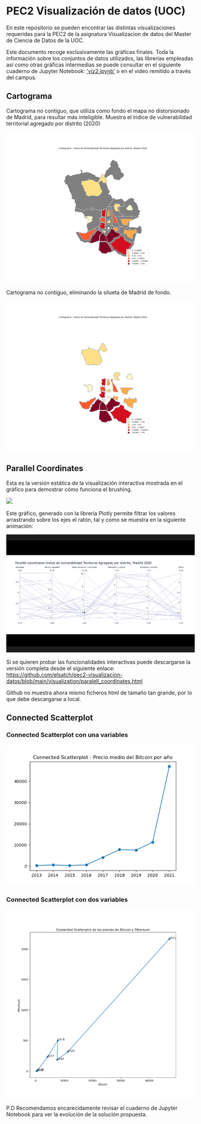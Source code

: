 # PEC2 Visualización de datos (UOC)

En este repositorio se pueden encontrar las distintas visualizaciones requeridas para la PEC2 de la asignatura Visualizacion de datos del Master de Ciencia de Datos de la UOC.

Este documento recoge exclusivamente las gráficas finales. Toda la información sobre los conjuntos de datos utilizados, las librerías empleadas así como otras gráficas intermedias se puede consultar en el siguiente cuaderno de Jupyter Notebook: ['viz2.ipynb'](viz2.ipynb) o en el video remitido a través del campus.

## Cartograma

Cartograma no contiguo, que utiliza como fondo el mapa no distorsionado de Madrid, para resultar más inteligible. Muestra el índice de vulnerabilidad territorial agregado por distrito (2020)

![](visualization/cartograma.png)

Cartograma no contiguo, eliminando la silueta de Madrid de fondo.

![](visualization/cartograma_sin_mapa_de_fondo.png)


## Parallel Coordinates

Esta es la versión estática de la visualización interactiva mostrada en el gráfico para demostrar cómo funciona el brushing.

![](visualization/paralell_coordinates.png)


Este gráfico, generado con la librería Plotly permite filtrar los valores arrastrando sobre los ejes el ratón, tal y como se muestra en la siguiente animación:

![](visualization/paralell_coordinates.gif)

Si se quieren probar las funcionalidades interactivas puede descargarse la versión completa desde el siguiente enlace: https://github.com/elsatch/pec2-visualizacion-datos/blob/main/visualization/paralell_coordinates.html

Github no muestra ahora mismo ficheros html de tamaño tan grande, por lo que debe descargarse a local.

## Connected Scatterplot

### Connected Scatterplot con una variables
![](visualization/connected_scatterplot_una_variable.png)

### Connected Scatterplot con dos variables
![](visualization/connected_scatterplot_dos_variables.png)


P.D Recomendamos encarecidamente revisar el cuaderno de Jupyter Notebook para ver la evolución de la solución propuesta.